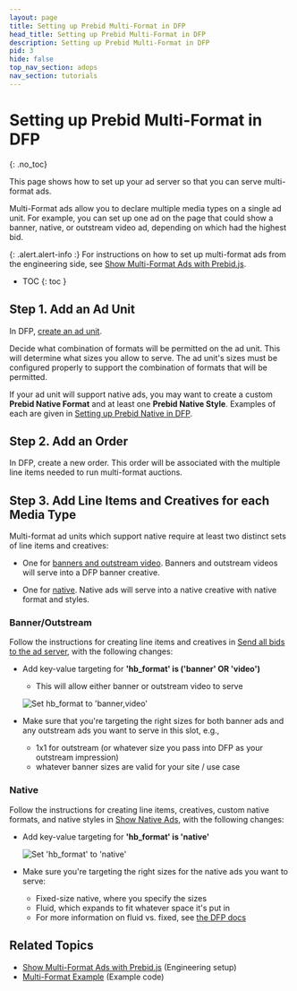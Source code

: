 ```yaml
---
layout: page
title: Setting up Prebid Multi-Format in DFP
head_title: Setting up Prebid Multi-Format in DFP
description: Setting up Prebid Multi-Format in DFP
pid: 3
hide: false
top_nav_section: adops
nav_section: tutorials
---
```


<div class="bs-docs-section" markdown="1">

# Setting up Prebid Multi-Format in DFP
{: .no_toc}

This page shows how to set up your ad server so that you can serve multi-format ads.

Multi-Format ads allow you to declare multiple media types on a single ad unit.  For example, you can set up one ad on the page that could show a banner, native, or outstream video ad, depending on which had the highest bid.

{: .alert.alert-info :}
For instructions on how to set up multi-format ads from the engineering side, see [Show Multi-Format Ads with Prebid.js]({{site.baseurl}}/dev-docs/show-multi-format-ads.html).

* TOC
{: toc }

## Step 1. Add an Ad Unit

In DFP, [create an ad unit](https://support.google.com/dfp_premium/answer/177203?hl=en).

Decide what combination of formats will be permitted on the ad unit.  This will determine what sizes you allow to serve.  The ad unit's sizes must be configured properly to support the combination of formats that will be permitted.

If your ad unit will support native ads, you may want to create a custom **Prebid Native Format** and at least one **Prebid Native Style**.  Examples of each are given in [Setting up Prebid Native in DFP][nativeAdSetup].

## Step 2. Add an Order

In DFP, create a new order.  This order will be associated with the multiple line items needed to run multi-format auctions.

## Step 3. Add Line Items and Creatives for each Media Type

Multi-format ad units which support native require at least two distinct sets of line items and creatives:

+ One for [banners and outstream video][bannerAdSetup].  Banners and outstream videos will serve into a DFP banner creative.

+ One for [native][nativeAdSetup].  Native ads will serve into a native creative with native format and styles.

### Banner/Outstream

Follow the instructions for creating line items and creatives in [Send all bids to the ad server][bannerAdSetup], with the following changes:

+ Add key-value targeting for **'hb_format' is ('banner' OR 'video')**
    + This will allow either banner or outstream video to serve

    ![Set hb_format to 'banner,video']({{site.baseurl}}/assets/images/ad-ops/multi-format/hb_format_video_banner.png)

+ Make sure that you're targeting the right sizes for both banner ads and any outstream ads you want to serve in this slot, e.g.,
    + 1x1 for outstream (or whatever size you pass into DFP as your outstream impression)
    + whatever banner sizes are valid for your site / use case

### Native

Follow the instructions for creating line items, creatives, custom native formats, and native styles in [Show Native Ads][nativeAdSetup], with the following changes:

+ Add key-value targeting for **'hb_format' is 'native'**

    ![Set 'hb_format' to 'native']({{site.baseurl}}/assets/images/ad-ops/multi-format/hb_format_native.png)

+ Make sure you're targeting the right sizes for the native ads you want to serve:
    + Fixed-size native, where you specify the sizes
    + Fluid, which expands to fit whatever space it's put in
    + For more information on fluid vs. fixed, see [the DFP docs](https://support.google.com/dfp_premium/answer/6366914?hl=en)

## Related Topics

+ [Show Multi-Format Ads with Prebid.js]({{site.baseurl}}/dev-docs/show-multi-format-ads.html) (Engineering setup)
+ [Multi-Format Example]({{site.baseurl}}/dev-docs/examples/multi-format-example.html) (Example code)

</div>

<!-- Reference Links -->

[bannerAdSetup]: {{site.baseurl}}/adops/send-all-bids-adops.html
[nativeAdSetup]: {{site.baseurl}}/adops/setting-up-prebid-native-in-dfp.html
[createCustomNativeFormat]: {{site.baseurl}}/adops/setting-up-prebid-native-in-dfp.html#create-a-custom-native-ad-format
